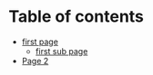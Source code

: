 # Table of contents

* [first page](README.md)
  * [first sub page](first-page/first-sub-page.md)
* [Page 2](page-2.md)
